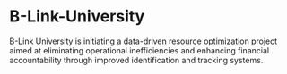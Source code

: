 # B-Link-University
B-Link University is initiating a data-driven resource optimization project aimed at eliminating operational inefficiencies and enhancing financial accountability through improved identification and tracking systems.
